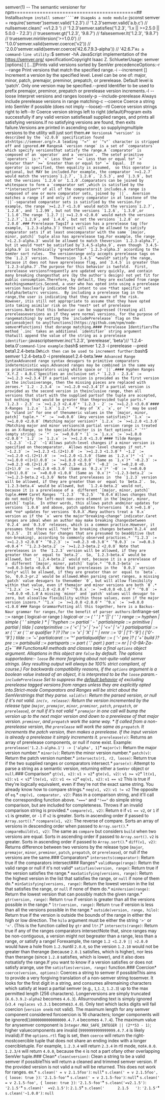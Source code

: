 semver(1) -- The semantic versioner for npm===========================================## Install```bashnpm install semver````## UsageAs a node module:```jsconst semver = require('semver')semver.valid('1.2.3') // '1.2.3'semver.valid('a.b.c') // nullsemver.clean('  =v1.2.3   ') // '1.2.3'semver.satisfies('1.2.3', '1.x || >=2.5.0 || 5.0.0 - 7.2.3') // truesemver.gt('1.2.3', '9.8.7') // falsesemver.lt('1.2.3', '9.8.7') // truesemver.minVersion('>=1.0.0') // '1.0.0'semver.valid(semver.coerce('v2')) // '2.0.0'semver.valid(semver.coerce('42.6.7.9.3-alpha')) // '42.6.7'```As a command-line utility:```$ semver -hA JavaScript implementation of the https://semver.org/ specificationCopyright Isaac Z. SchlueterUsage: semver [options] <version> [<version> [...]]Prints valid versions sorted by SemVer precedenceOptions:-r --range <range>        Print versions that match the specified range.-i --increment [<level>]        Increment a version by the specified level.  Level can        be one of: major, minor, patch, premajor, preminor,        prepatch, or prerelease.  Default level is 'patch'.        Only one version may be specified.--preid <identifier>        Identifier to be used to prefix premajor, preminor,        prepatch or prerelease version increments.-l --loose        Interpret versions and ranges loosely-p --include-prerelease        Always include prerelease versions in range matching-c --coerce        Coerce a string into SemVer if possible        (does not imply --loose)--rtl        Coerce version strings right to left--ltr        Coerce version strings left to right (default)Program exits successfully if any valid version satisfiesall supplied ranges, and prints all satisfying versions.If no satisfying versions are found, then exits failure.Versions are printed in ascending order, so supplyingmultiple versions to the utility will just sort them.```## VersionsA "version" is described by the `v2.0.0` specification found at<https://semver.org/>.A leading `"="` or `"v"` character is stripped off and ignored.## RangesA `version range` is a set of `comparators` which specify versionsthat satisfy the range.A `comparator` is composed of an `operator` and a `version`.  The setof primitive `operators` is:* `<` Less than* `<=` Less than or equal to* `>` Greater than* `>=` Greater than or equal to* `=` Equal.  If no operator is specified, then equality is assumed,  so this operator is optional, but MAY be included.For example, the comparator `>=1.2.7` would match the versions`1.2.7`, `1.2.8`, `2.5.3`, and `1.3.9`, but not the versions `1.2.6`or `1.1.0`.Comparators can be joined by whitespace to form a `comparator set`,which is satisfied by the **intersection** of all of the comparatorsit includes.A range is composed of one or more comparator sets, joined by `||`.  Aversion matches a range if and only if every comparator in at leastone of the `||`-separated comparator sets is satisfied by the version.For example, the range `>=1.2.7 <1.3.0` would match the versions`1.2.7`, `1.2.8`, and `1.2.99`, but not the versions `1.2.6`, `1.3.0`,or `1.1.0`.The range `1.2.7 || >=1.2.9 <2.0.0` would match the versions `1.2.7`,`1.2.9`, and `1.4.6`, but not the versions `1.2.8` or `2.0.0`.### Prerelease TagsIf a version has a prerelease tag (for example, `1.2.3-alpha.3`) thenit will only be allowed to satisfy comparator sets if at least onecomparator with the same `[major, minor, patch]` tuple also has aprerelease tag.For example, the range `>1.2.3-alpha.3` would be allowed to match theversion `1.2.3-alpha.7`, but it would *not* be satisfied by`3.4.5-alpha.9`, even though `3.4.5-alpha.9` is technically "greaterthan" `1.2.3-alpha.3` according to the SemVer sort rules.  The versionrange only accepts prerelease tags on the `1.2.3` version.  Theversion `3.4.5` *would* satisfy the range, because it does not have aprerelease flag, and `3.4.5` is greater than `1.2.3-alpha.7`.The purpose for this behavior is twofold.  First, prerelease versionsfrequently are updated very quickly, and contain many breaking changesthat are (by the author's design) not yet fit for public consumption.Therefore, by default, they are excluded from range matchingsemantics.Second, a user who has opted into using a prerelease version hasclearly indicated the intent to use *that specific* set ofalpha/beta/rc versions.  By including a prerelease tag in the range,the user is indicating that they are aware of the risk.  However, itis still not appropriate to assume that they have opted into taking asimilar risk on the *next* set of prerelease versions.Note that this behavior can be suppressed (treating all prereleaseversions as if they were normal versions, for the purpose of rangematching) by setting the `includePrerelease` flag on the optionsobject to any[functions](https://github.com/npm/node-semver#functions) that dorange matching.#### Prerelease IdentifiersThe method `.inc` takes an additional `identifier` string argument thatwill append the value of the string as a prerelease identifier:```javascriptsemver.inc('1.2.3', 'prerelease', 'beta')// '1.2.4-beta.0'```command-line example:```bash$ semver 1.2.3 -i prerelease --preid beta1.2.4-beta.0```Which then can be used to increment further:```bash$ semver 1.2.4-beta.0 -i prerelease1.2.4-beta.1```### Advanced Range SyntaxAdvanced range syntax desugars to primitive comparators indeterministic ways.Advanced ranges may be combined in the same way as primitivecomparators using white space or `||`.#### Hyphen Ranges `X.Y.Z - A.B.C`Specifies an inclusive set.* `1.2.3 - 2.3.4` := `>=1.2.3 <=2.3.4`If a partial version is provided as the first version in the inclusiverange, then the missing pieces are replaced with zeroes.* `1.2 - 2.3.4` := `>=1.2.0 <=2.3.4`If a partial version is provided as the second version in theinclusive range, then all versions that start with the supplied partsof the tuple are accepted, but nothing that would be greater than theprovided tuple parts.* `1.2.3 - 2.3` := `>=1.2.3 <2.4.0`* `1.2.3 - 2` := `>=1.2.3 <3.0.0`#### X-Ranges `1.2.x` `1.X` `1.2.*` `*`Any of `X`, `x`, or `*` may be used to "stand in" for one of thenumeric values in the `[major, minor, patch]` tuple.* `*` := `>=0.0.0` (Any version satisfies)* `1.x` := `>=1.0.0 <2.0.0` (Matching major version)* `1.2.x` := `>=1.2.0 <1.3.0` (Matching major and minor versions)A partial version range is treated as an X-Range, so the specialcharacter is in fact optional.* `""` (empty string) := `*` := `>=0.0.0`* `1` := `1.x.x` := `>=1.0.0 <2.0.0`* `1.2` := `1.2.x` := `>=1.2.0 <1.3.0`#### Tilde Ranges `~1.2.3` `~1.2` `~1`Allows patch-level changes if a minor version is specified on thecomparator.  Allows minor-level changes if not.* `~1.2.3` := `>=1.2.3 <1.(2+1).0` := `>=1.2.3 <1.3.0`* `~1.2` := `>=1.2.0 <1.(2+1).0` := `>=1.2.0 <1.3.0` (Same as `1.2.x`)* `~1` := `>=1.0.0 <(1+1).0.0` := `>=1.0.0 <2.0.0` (Same as `1.x`)* `~0.2.3` := `>=0.2.3 <0.(2+1).0` := `>=0.2.3 <0.3.0`* `~0.2` := `>=0.2.0 <0.(2+1).0` := `>=0.2.0 <0.3.0` (Same as `0.2.x`)* `~0` := `>=0.0.0 <(0+1).0.0` := `>=0.0.0 <1.0.0` (Same as `0.x`)* `~1.2.3-beta.2` := `>=1.2.3-beta.2 <1.3.0` Note that prereleases in  the `1.2.3` version will be allowed, if they are greater than or  equal to `beta.2`.  So, `1.2.3-beta.4` would be allowed, but  `1.2.4-beta.2` would not, because it is a prerelease of a  different `[major, minor, patch]` tuple.#### Caret Ranges `^1.2.3` `^0.2.5` `^0.0.4`Allows changes that do not modify the left-most non-zero element in the`[major, minor, patch]` tuple.  In other words, this allows patch andminor updates for versions `1.0.0` and above, patch updates forversions `0.X >=0.1.0`, and *no* updates for versions `0.0.X`.Many authors treat a `0.x` version as if the `x` were the major"breaking-change" indicator.Caret ranges are ideal when an author may make breaking changesbetween `0.2.4` and `0.3.0` releases, which is a common practice.However, it presumes that there will *not* be breaking changes between`0.2.4` and `0.2.5`.  It allows for changes that are presumed to beadditive (but non-breaking), according to commonly observed practices.* `^1.2.3` := `>=1.2.3 <2.0.0`* `^0.2.3` := `>=0.2.3 <0.3.0`* `^0.0.3` := `>=0.0.3 <0.0.4`* `^1.2.3-beta.2` := `>=1.2.3-beta.2 <2.0.0` Note that prereleases in  the `1.2.3` version will be allowed, if they are greater than or  equal to `beta.2`.  So, `1.2.3-beta.4` would be allowed, but  `1.2.4-beta.2` would not, because it is a prerelease of a  different `[major, minor, patch]` tuple.* `^0.0.3-beta` := `>=0.0.3-beta <0.0.4`  Note that prereleases in the  `0.0.3` version *only* will be allowed, if they are greater than or  equal to `beta`.  So, `0.0.3-pr.2` would be allowed.When parsing caret ranges, a missing `patch` value desugars to thenumber `0`, but will allow flexibility within that value, even if themajor and minor versions are both `0`.* `^1.2.x` := `>=1.2.0 <2.0.0`* `^0.0.x` := `>=0.0.0 <0.1.0`* `^0.0` := `>=0.0.0 <0.1.0`A missing `minor` and `patch` values will desugar to zero, but alsoallow flexibility within those values, even if the major version iszero.* `^1.x` := `>=1.0.0 <2.0.0`* `^0.x` := `>=0.0.0 <1.0.0`### Range GrammarPutting all this together, here is a Backus-Naur grammar for ranges,for the benefit of parser authors:```bnfrange-set  ::= range ( logical-or range ) *logical-or ::= ( ' ' ) * '||' ( ' ' ) *range      ::= hyphen | simple ( ' ' simple ) * | ''hyphen     ::= partial ' - ' partialsimple     ::= primitive | partial | tilde | caretprimitive  ::= ( '<' | '>' | '>=' | '<=' | '=' ) partialpartial    ::= xr ( '.' xr ( '.' xr qualifier ? )? )?xr         ::= 'x' | 'X' | '*' | nrnr         ::= '0' | ['1'-'9'] ( ['0'-'9'] ) *tilde      ::= '~' partialcaret      ::= '^' partialqualifier  ::= ( '-' pre )? ( '+' build )?pre        ::= partsbuild      ::= partsparts      ::= part ( '.' part ) *part       ::= nr | [-0-9A-Za-z]+```## FunctionsAll methods and classes take a final `options` object argument.  Alloptions in this object are `false` by default.  The options supportedare:- `loose`  Be more forgiving about not-quite-valid semver strings.  (Any resulting output will always be 100% strict compliant, of  course.)  For backwards compatibility reasons, if the `options`  argument is a boolean value instead of an object, it is interpreted  to be the `loose` param.- `includePrerelease`  Set to suppress the [default  behavior](https://github.com/npm/node-semver#prerelease-tags) of  excluding prerelease tagged versions from ranges unless they are  explicitly opted into.Strict-mode Comparators and Ranges will be strict about the SemVerstrings that they parse.* `valid(v)`: Return the parsed version, or null if it's not valid.* `inc(v, release)`: Return the version incremented by the release  type (`major`,   `premajor`, `minor`, `preminor`, `patch`,  `prepatch`, or `prerelease`), or null if it's not valid  * `premajor` in one call will bump the version up to the next major    version and down to a prerelease of that major version.    `preminor`, and `prepatch` work the same way.  * If called from a non-prerelease version, the `prerelease` will work the    same as `prepatch`. It increments the patch version, then makes a    prerelease. If the input version is already a prerelease it simply    increments it.* `prerelease(v)`: Returns an array of prerelease components, or null  if none exist. Example: `prerelease('1.2.3-alpha.1') -> ['alpha', 1]`* `major(v)`: Return the major version number.* `minor(v)`: Return the minor version number.* `patch(v)`: Return the patch version number.* `intersects(r1, r2, loose)`: Return true if the two supplied ranges  or comparators intersect.* `parse(v)`: Attempt to parse a string as a semantic version, returning either  a `SemVer` object or `null`.### Comparison* `gt(v1, v2)`: `v1 > v2`* `gte(v1, v2)`: `v1 >= v2`* `lt(v1, v2)`: `v1 < v2`* `lte(v1, v2)`: `v1 <= v2`* `eq(v1, v2)`: `v1 == v2` This is true if they're logically equivalent,  even if they're not the exact same string.  You already know how to  compare strings.* `neq(v1, v2)`: `v1 != v2` The opposite of `eq`.* `cmp(v1, comparator, v2)`: Pass in a comparison string, and it'll call  the corresponding function above.  `"==="` and `"!=="` do simple  string comparison, but are included for completeness.  Throws if an  invalid comparison string is provided.* `compare(v1, v2)`: Return `0` if `v1 == v2`, or `1` if `v1` is greater, or `-1` if  `v2` is greater.  Sorts in ascending order if passed to `Array.sort()`.* `rcompare(v1, v2)`: The reverse of compare.  Sorts an array of versions  in descending order when passed to `Array.sort()`.* `compareBuild(v1, v2)`: The same as `compare` but considers `build` when two versions  are equal.  Sorts in ascending order if passed to `Array.sort()`.  `v2` is greater.  Sorts in ascending order if passed to `Array.sort()`.* `diff(v1, v2)`: Returns difference between two versions by the release type  (`major`, `premajor`, `minor`, `preminor`, `patch`, `prepatch`, or `prerelease`),  or null if the versions are the same.### Comparators* `intersects(comparator)`: Return true if the comparators intersect### Ranges* `validRange(range)`: Return the valid range or null if it's not valid* `satisfies(version, range)`: Return true if the version satisfies the  range.* `maxSatisfying(versions, range)`: Return the highest version in the list  that satisfies the range, or `null` if none of them do.* `minSatisfying(versions, range)`: Return the lowest version in the list  that satisfies the range, or `null` if none of them do.* `minVersion(range)`: Return the lowest version that can possibly match  the given range.* `gtr(version, range)`: Return `true` if version is greater than all the  versions possible in the range.* `ltr(version, range)`: Return `true` if version is less than all the  versions possible in the range.* `outside(version, range, hilo)`: Return true if the version is outside  the bounds of the range in either the high or low direction.  The  `hilo` argument must be either the string `'>'` or `'<'`.  (This is  the function called by `gtr` and `ltr`.)* `intersects(range)`: Return true if any of the ranges comparators intersectNote that, since ranges may be non-contiguous, a version might not begreater than a range, less than a range, *or* satisfy a range!  Forexample, the range `1.2 <1.2.9 || >2.0.0` would have a hole from `1.2.9`until `2.0.0`, so the version `1.2.10` would not be greater than therange (because `2.0.1` satisfies, which is higher), nor less than therange (since `1.2.8` satisfies, which is lower), and it also does notsatisfy the range.If you want to know if a version satisfies or does not satisfy arange, use the `satisfies(version, range)` function.### Coercion* `coerce(version, options)`: Coerces a string to semver if possibleThis aims to provide a very forgiving translation of a non-semver string tosemver. It looks for the first digit in a string, and consumes allremaining characters which satisfy at least a partial semver (e.g., `1`,`1.2`, `1.2.3`) up to the max permitted length (256 characters).  Longerversions are simply truncated (`4.6.3.9.2-alpha2` becomes `4.6.3`).  Allsurrounding text is simply ignored (`v3.4 replaces v3.3.1` becomes`3.4.0`).  Only text which lacks digits will fail coercion (`version one`is not valid).  The maximum  length for any semver component considered forcoercion is 16 characters; longer components will be ignored(`10000000000000000.4.7.4` becomes `4.7.4`).  The maximum value for anysemver component is `Integer.MAX_SAFE_INTEGER || (2**53 - 1)`; higher valuecomponents are invalid (`9999999999999999.4.7.4` is likely invalid).If the `options.rtl` flag is set, then `coerce` will return the right-mostcoercible tuple that does not share an ending index with a longer coercibletuple.  For example, `1.2.3.4` will return `2.3.4` in rtl mode, not`4.0.0`.  `1.2.3/4` will return `4.0.0`, because the `4` is not a part ofany other overlapping SemVer tuple.### Clean* `clean(version)`: Clean a string to be a valid semver if possibleThis will return a cleaned and trimmed semver version. If the provided version is not valid a null will be returned. This does not work for ranges. ex.* `s.clean(' = v 2.1.5foo')`: `null`* `s.clean(' = v 2.1.5foo', { loose: true })`: `'2.1.5-foo'`* `s.clean(' = v 2.1.5-foo')`: `null`* `s.clean(' = v 2.1.5-foo', { loose: true })`: `'2.1.5-foo'`* `s.clean('=v2.1.5')`: `'2.1.5'`* `s.clean('  =v2.1.5')`: `2.1.5`* `s.clean('      2.1.5   ')`: `'2.1.5'`* `s.clean('~1.0.0')`: `null`